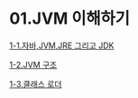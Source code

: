 # 01.JVM 이해하기

[1-1.자바,JVM,JRE 그리고 JDK](chapter01_1/1-1.자바,JVM,JRE%20그리고%20JDK.md)

[1-2.JVM 구조](chapter01_2/1-2.JVM%20구조.md)

[1-3.클래스 로더](chapter01_3/1-3.클래스로더.md)
